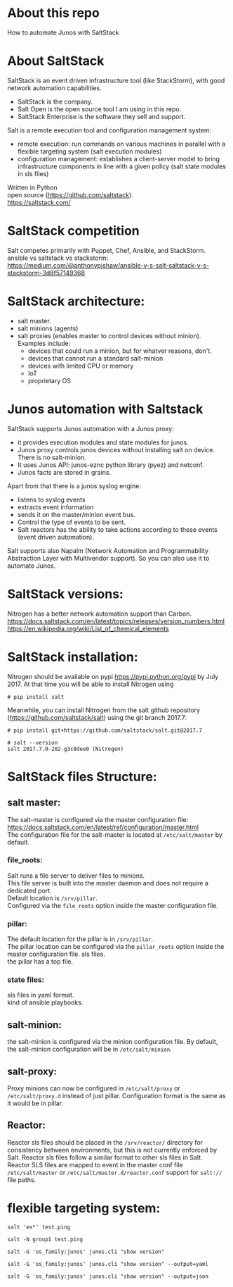 # About this repo
How to automate Junos with SaltStack

# About SaltStack

SaltStack is an event driven infrastructure tool (like StackStorm), with good network automation capabilities.  
- SaltStack is the company.    
- Salt Open is the open source tool I am using in this repo.  
- SaltStack Enterprise is the software they sell and support.   

Salt is a remote execution tool and configuration management system: 
- remote execution:  run commands on various machines in parallel with a flexible targeting system (salt execution modules)
- configuration management: establishes a client-server model to bring infrastructure components in line with a given policy (salt state modules in sls files)

Written in Python  
open source (https://github.com/saltstack).   
https://saltstack.com/  

# SaltStack competition  
Salt competes primarily with Puppet, Chef, Ansible, and StackStorm.  
ansible vs saltstack vs stackstorm: https://medium.com/@anthonypjshaw/ansible-v-s-salt-saltstack-v-s-stackstorm-3d8f57149368  

# SaltStack architecture: 
- salt master.  
- salt minions (agents) 
- salt proxies (enables master to control devices without minion). Examples include:
    - devices that could run a minion, but for whatver reasons, don't.
    - devices that cannot run a standard salt-minion
    - devices with limited CPU or memory
    - IoT
    - proprietary OS

# Junos automation with Saltstack

SaltStack supports Junos automation with a Junos proxy: 
- it provides execution modules and state modules for junos.  
- Junos proxy controls junos devices without installing salt on device. There is no salt-minion.  
- It uses Junos API: junos-eznc python library (pyez) and netconf.  
- Junos facts are stored in grains.  

Apart from that there is a junos syslog engine: 
 - listens to syslog events 
 - extracts event information 
 - sends it on the master/minion event bus.
 - Control the type of events to be sent.
 - Salt reactors has the ability to take actions according to these events (event driven automation).

Salt supports also Napalm (Network Automation and Programmability Abstraction Layer with Multivendor support). So you can also use it to automate Junos.  

# SaltStack versions: 
Nitrogen has a better network automation support than Carbon.   
https://docs.saltstack.com/en/latest/topics/releases/version_numbers.html  
https://en.wikipedia.org/wiki/List_of_chemical_elements  

# SaltStack installation: 
Nitrogen should be available on pypi https://pypi.python.org/pypi by July 2017. 
At that time you will be able to install Nitrogen using
```
# pip install salt
```
Meanwhile, you can install Nitrogen from the salt github repository (https://github.com/saltstack/salt) using the git branch 2017.7:  
```
# pip install git+https://github.com/saltstack/salt.git@2017.7
```
```
# salt --version
salt 2017.7.0-202-g3c8dee0 (Nitrogen)
```

# SaltStack files Structure: 

## salt master: 

The salt-master is configured via the master configuration file: https://docs.saltstack.com/en/latest/ref/configuration/master.html  
The configuration file for the salt-master is located at ```/etc/salt/master``` by default. 

### file_roots: 
Salt runs a file server to deliver files to minions.  
This file server is built into the master daemon and does not require a dedicated port.  
Default location is ```/srv/pillar```.  
Configured via the ```file_roots``` option inside the master configuration file.  


### pillar: 
The default location for the pillar is in ```/srv/pillar```.  
The pillar location can be configured via the ```pillar_roots``` option inside the master configuration file. 
sls files.  
the pillar has a top file. 

### state files: 
sls files in yaml format.  
kind of ansible playbooks.   

## salt-minion:  
the salt-minion is configured via the minion configuration file.
By default, the salt-minion configuration will be in ```/etc/salt/minion```.

## salt-proxy:  
Proxy minions can now be configured in ```/etc/salt/proxy``` or ```/etc/salt/proxy.d``` instead of just pillar. 
Configuration format is the same as it would be in pillar.

## Reactor:  
Reactor sls files should be placed in the ```/srv/reactor/``` directory for consistency between environments, but this is not currently enforced by Salt.
Reactor sls files follow a similar format to other sls files in Salt.  
Reactor SLS files are mapped to event in the master conf file ```/etc/salt/master``` or ```/etc/salt/master.d/reactor.conf```
support for ```salt://``` file paths.  

# flexible targeting system: 

```
salt 'ex*' test.ping
```
```
salt -N group1 test.ping
```
```
salt -G 'os_family:junos' junos.cli "show version"
```
```
salt -G 'os_family:junos' junos.cli "show version" --output=yaml
```
```
salt -G 'os_family:junos' junos.cli "show version" --output=json
```

